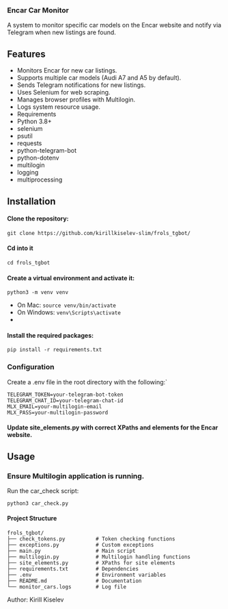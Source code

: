 ### Encar Car Monitor
A system to monitor specific car models on the Encar website and notify via Telegram when new listings are found.

## Features
- Monitors Encar for new car listings.
- Supports multiple car models (Audi A7 and A5 by default).
- Sends Telegram notifications for new listings.
- Uses Selenium for web scraping.
- Manages browser profiles with Multilogin.
- Logs system resource usage.
- Requirements
- Python 3.8+
- selenium
- psutil
- requests
- python-telegram-bot
- python-dotenv
- multilogin
- logging
- multiprocessing


## Installation

#### Clone the repository:

`git clone https://github.com/kirillkiselev-slim/frols_tgbot/`

#### Cd into it
`cd frols_tgbot` 

#### Create a virtual environment and activate it:

`python3 -m venv venv`

- On Mac: `source venv/bin/activate ` 
- On Windows: `venv\Scripts\activate`
- 
#### Install the required packages:

`pip install -r requirements.txt`

### Configuration
Create a .env file in the root directory with the following:`

```
TELEGRAM_TOKEN=your-telegram-bot-token
TELEGRAM_CHAT_ID=your-telegram-chat-id
MLX_EMAIL=your-multilogin-email
MLX_PASS=your-multilogin-password
```

#### Update site_elements.py with correct XPaths and elements for the Encar website.

## Usage
### Ensure Multilogin application is running.
Run the car_check script:

`python3 car_check.py`

#### Project Structure


```
frols_tgbot/
├── check_tokens.py          # Token checking functions
├── exceptions.py            # Custom exceptions
├── main.py                  # Main script
├── multilogin.py            # Multilogin handling functions
├── site_elements.py         # XPaths for site elements
├── requirements.txt         # Dependencies
├── .env                     # Environment variables
├── README.md                # Documentation
└── monitor_cars.logs        # Log file
```

Author: Kirill Kiselev
